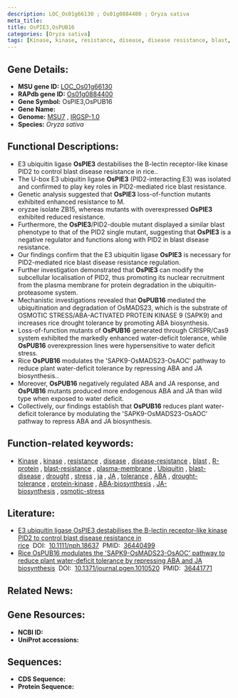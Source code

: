 ```yaml
---
description: LOC_Os01g66130 ; Os01g0884400 ; Oryza sativa
meta_title:
title: OsPIE3,OsPUB16
categories: [Oryza sativa]
tags: [Kinase, kinase, resistance, disease, disease resistance, blast, R protein, blast resistance, plasma membrane, Ubiquitin, blast disease, drought, stress, ja, JA, tolerance, ABA, drought tolerance, protein kinase,  ABA , ABA biosynthesis, JA biosynthesis, osmotic stress,  ja ]
---
```


## Gene Details:
- **MSU gene ID:** [LOC_Os01g66130](http://rice.uga.edu/cgi-bin/ORF_infopage.cgi?orf=LOC_Os01g66130)  
- **RAPdb gene ID:** [Os01g0884400](https://rapdb.dna.affrc.go.jp/locus/?name=Os01g0884400)  
- **Gene Symbol:** OsPIE3,OsPUB16
- **Gene Name:**
- **Genome:**  [MSU7](http://rice.uga.edu/)&nbsp;,&nbsp;[IRGSP-1.0](https://rapdb.dna.affrc.go.jp/download/irgsp1.html)
- **Species:** *Oryza sativa*

## Functional Descriptions:
   - E3 ubiquitin ligase **OsPIE3** destabilises the B-lectin receptor-like kinase PID2 to control blast disease resistance in rice..
   - The U-box E3 ubiquitin ligase **OsPIE3** (PID2-interacting E3) was isolated and confirmed to play key roles in PID2-mediated rice blast resistance.
   - Genetic analysis suggested that **OsPIE3** loss-of-function mutants exhibited enhanced resistance to M.
   - oryzae isolate ZB15, whereas mutants with overexpressed **OsPIE3** exhibited reduced resistance.
   - Furthermore, the **OsPIE3**/PID2-double mutant displayed a similar blast phenotype to that of the PID2 single mutant, suggesting that **OsPIE3** is a negative regulator and functions along with PID2 in blast disease resistance.
   - Our findings confirm that the E3 ubiquitin ligase **OsPIE3** is necessary for PID2-mediated rice blast disease resistance regulation.
   - Further investigation demonstrated that **OsPIE3** can modify the subcellular localisation of PID2, thus promoting its nuclear recruitment from the plasma membrane for protein degradation in the ubiquitin-proteasome system.
   - Mechanistic investigations revealed that **OsPUB16** mediated the ubiquitination and degradation of OsMADS23, which is the substrate of OSMOTIC STRESS/ABA-ACTIVATED PROTEIN KINASE 9 (SAPK9) and increases rice drought tolerance by promoting ABA biosynthesis.
   - Loss-of-function mutants of **OsPUB16** generated through CRISPR/Cas9 system exhibited the markedly enhanced water-deficit tolerance, while **OsPUB16** overexpression lines were hypersensitive to water deficit stress.
   - Rice **OsPUB16** modulates the &#x27;SAPK9-OsMADS23-OsAOC&#x27; pathway to reduce plant water-deficit tolerance by repressing ABA and JA biosynthesis..
   - Moreover, **OsPUB16** negatively regulated ABA and JA response, and **OsPUB16** mutants produced more endogenous ABA and JA than wild type when exposed to water deficit.
   - Collectively, our findings establish that **OsPUB16** reduces plant water-deficit tolerance by modulating the &#x27;SAPK9-OsMADS23-OsAOC&#x27; pathway to repress ABA and JA biosynthesis.

## Function-related keywords:
   - [Kinase](/tags/Kinase/)&nbsp;,&nbsp;[kinase](/tags/kinase/)&nbsp;,&nbsp;[resistance](/tags/resistance/)&nbsp;,&nbsp;[disease](/tags/disease/)&nbsp;,&nbsp;[disease-resistance](/tags/disease-resistance/)&nbsp;,&nbsp;[blast](/tags/blast/)&nbsp;,&nbsp;[R-protein](/tags/R-protein/)&nbsp;,&nbsp;[blast-resistance](/tags/blast-resistance/)&nbsp;,&nbsp;[plasma-membrane](/tags/plasma-membrane/)&nbsp;,&nbsp;[Ubiquitin](/tags/Ubiquitin/)&nbsp;,&nbsp;[blast-disease](/tags/blast-disease/)&nbsp;,&nbsp;[drought](/tags/drought/)&nbsp;,&nbsp;[stress](/tags/stress/)&nbsp;,&nbsp;[ja](/tags/ja/)&nbsp;,&nbsp;[JA](/tags/JA/)&nbsp;,&nbsp;[tolerance](/tags/tolerance/)&nbsp;,&nbsp;[ABA](/tags/ABA/)&nbsp;,&nbsp;[drought-tolerance](/tags/drought-tolerance/)&nbsp;,&nbsp;[protein-kinase](/tags/protein-kinase/)&nbsp;,&nbsp;[ABA-biosynthesis](/tags/ABA-biosynthesis/)&nbsp;,&nbsp;[JA-biosynthesis](/tags/JA-biosynthesis/)&nbsp;,&nbsp;[osmotic-stress](/tags/osmotic-stress/)

## Literature:
   - [E3 ubiquitin ligase OsPIE3 destabilises the B-lectin receptor-like kinase PID2 to control blast disease resistance in rice](https://www.doi.org/10.1111/nph.18637)&nbsp;&nbsp;DOI:&nbsp;&nbsp;[10.1111/nph.18637](https://www.doi.org/10.1111/nph.18637)&nbsp;&nbsp;PMID:&nbsp;&nbsp;[36440499](https://pubmed.ncbi.nlm.nih.gov/36440499/)
   - [Rice OsPUB16 modulates the 'SAPK9-OsMADS23-OsAOC' pathway to reduce plant water-deficit tolerance by repressing ABA and JA biosynthesis](https://www.doi.org/10.1371/journal.pgen.1010520)&nbsp;&nbsp;DOI:&nbsp;&nbsp;[10.1371/journal.pgen.1010520](https://www.doi.org/10.1371/journal.pgen.1010520)&nbsp;&nbsp;PMID:&nbsp;&nbsp;[36441771](https://pubmed.ncbi.nlm.nih.gov/36441771/)

## Related News:

## Gene Resources:
- **NCBI ID:**  []()
- **UniProt accessions:** [](https://www.uniprot.org/uniprotkb//entry)

## Sequences:
- **CDS Sequence:**
- **Protein Sequence:**
